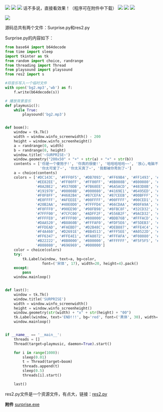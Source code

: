 
<BlogInfo id="1278" title="python100行代码实现的整蛊小游戏" author="白日梦想猿" pv=0 read_times=0 pre_cost_time=167 category="GUI编程" tag_list="['整蛊', '小游戏']" create_time="2022.05.06 21:45:51.882354" update_time="2022.09.15 20:43:00" />



![](https://img-blog.csdnimg.cn/9dcbc3fb5daa4d5587a850a87340a456.png)
![](https://img-blog.csdnimg.cn/9dcbc3fb5daa4d5587a850a87340a456.png)
![](https://img-blog.csdnimg.cn/9dcbc3fb5daa4d5587a850a87340a456.png)
话不多说，直接看效果！（程序可在附件中下载）
![](https://img-blog.csdnimg.cn/c8c19c7bafeb49958adf6290eba70f89.png)
![](https://img-blog.csdnimg.cn/9dcbc3fb5daa4d5587a850a87340a456.png)
![](https://img-blog.csdnimg.cn/9dcbc3fb5daa4d5587a850a87340a456.png)

![](../media/image/2022/05/06/image-20220506214532-2.png)

源码总共有两个文件：Surprise.py和res2.py

Surprise.py的内容如下：


```python
from base64 import b64decode
from time import sleep
import tkinter as tk
from random import choice, randrange
from threading import Thread
from playsound import playsound
from res2 import s

#将音乐写入一个临时文件
with open('bg2.mp3','wb') as f:
    f.write(b64decode(s))

# 播放背景音乐
def playmusic():
    while True:
        playsound('bg2.mp3')


def boom():
    window = tk.Tk()
    width = window.winfo_screenwidth() - 200
    height = window.winfo_screenheight()
    a = randrange(0, width)
    b = randrange(0, height)
    window.title('~SURPRISE~')
    window.geometry("200x50" + "+" + str(a) + "+" + str(b))
    contents = ['你是一个傻狍子!', '你真的很傻!', '哈哈哈哈哈~~', '放心,电脑不会死机的~~', '惊喜还在后面~',
                '你太可爱了~', '你太天真了~', '我都被你秀到了~']
    a = choice(contents)
    colors = ['#DC143C', '#FFF0F5', '#DB7093', '#FF69B4', '#FF1493', '#C71585', '#DA70D6', '#D8BFD8', '#DDA0DD',
              '#EE82EE', '#FF00FF', '#FF00FF', '#8B008B', '#800080', '#BA55D3', '#9400D3', '#9932CC', '#4B0082',
              '#8A2BE2', '#9370DB', '#7B68EE', '#6A5ACD', '#483D8B', '#E6E6FA', '#F8F8FF', '#0000FF', '#0000CD',
              '#191970', '#00008B', '#000080', '#4169E1', '#6495ED', '#B0C4DE', '#778899', '#708090', '#1E90FF',
              '#F0F8FF', '#4682B4', '#87CEFA', '#87CEEB', '#00BFFF', '#ADD8E6', '#B0E0E6', '#5F9EA0', '#F0FFFF',
              '#E0FFFF', '#AFEEEE', '#00FFFF', '#00FFFF', '#00CED1', '#2F4F4F', '#008B8B', '#008080', '#48D1CC',
              '#20B2AA', '#40E0D0', '#7FFFD4', '#66CDAA', '#00FA9A', '#F5FFFA', '#00FF7F', '#3CB371', '#2E8B57',
              '#F0FFF0', '#90EE90', '#98FB98', '#8FBC8F', '#32CD32', '#00FF00', '#228B22', '#008000', '#006400',
              '#7FFF00', '#7CFC00', '#ADFF2F', '#556B2F', '#9ACD32', '#6B8E23', '#F5F5DC', '#FAFAD2', '#FFFFF0',
              '#FFFFE0', '#FFFF00', '#808000', '#BDB76B', '#FFFACD', '#EEE8AA', '#F0E68C', '#FFD700', '#FFF8DC',
              '#DAA520', '#B8860B', '#FFFAF0', '#FDF5E6', '#F5DEB3', '#FFE4B5', '#FFA500', '#FFEFD5', '#FFEBCD',
              '#FFDEAD', '#FAEBD7', '#D2B48C', '#DEB887', '#FFE4C4', '#FF8C00', '#FAF0E6', '#CD853F', '#FFDAB9',
              '#F4A460', '#D2691E', '#8B4513', '#FFF5EE', '#A0522D', '#FFA07A', '#FF7F50', '#FF4500', '#E9967A',
              '#FF6347', '#FFE4E1', '#FA8072', '#FFFAFA', '#F08080', '#BC8F8F', '#CD5C5C', '#FF0000', '#A52A2A',
              '#B22222', '#8B0000', '#800000', '#FFFFFF', '#F5F5F5', '#DCDCDC', '#D3D3D3', '#C0C0C0', '#A9A9A9',
              '#808080', '#696969', '#000000']
    color = choice(colors)
    try:
        tk.Label(window, text=a, bg=color,
                 font=('宋体', 17), width=20, height=4).pack()
    except:
        pass
    window.mainloop()


def last():
    window = tk.Tk()
    window.title('SURPRISE')
    width = window.winfo_screenwidth()
    height = window.winfo_screenheight()
    window.geometry(str(width) + "x" + str(height) + "00")
    tk.Label(window, text='END!!!', bg='red', font=('黑体', 30), width=100, height=30).pack()
    window.mainloop()


if __name__ == '__main__':
    threads = []
    Thread(target=playmusic, daemon=True).start()

    for i in range(1000):
        sleep(0.01)
        t = Thread(target=boom)
        threads.append(t)
        sleep(0.5)
        threads[i].start()

    last()
```

res2.py文件是一个资源文件，有点大，链接：[res2.py](https://download.csdn.net/download/max_LLL/85304148
"res2.py")

**​附件**
[surprise.exe](/media/file/2022/09/15/surprise.exe)


